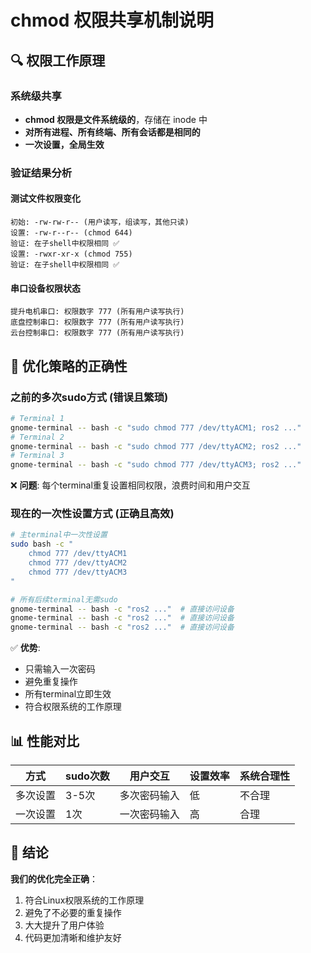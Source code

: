# chmod 权限共享机制说明

## 🔍 权限工作原理

### 系统级共享
- **chmod 权限是文件系统级的**，存储在 inode 中
- **对所有进程、所有终端、所有会话都是相同的**
- **一次设置，全局生效**

### 验证结果分析

#### 测试文件权限变化
```
初始: -rw-rw-r-- (用户读写，组读写，其他只读)
设置: -rw-r--r-- (chmod 644)
验证: 在子shell中权限相同 ✅
设置: -rwxr-xr-x (chmod 755) 
验证: 在子shell中权限相同 ✅
```

#### 串口设备权限状态
```
提升电机串口: 权限数字 777 (所有用户读写执行)
底盘控制串口: 权限数字 777 (所有用户读写执行)
云台控制串口: 权限数字 777 (所有用户读写执行)
```

## 🎯 优化策略的正确性

### 之前的多次sudo方式 (错误且繁琐)
```bash
# Terminal 1
gnome-terminal -- bash -c "sudo chmod 777 /dev/ttyACM1; ros2 ..."
# Terminal 2  
gnome-terminal -- bash -c "sudo chmod 777 /dev/ttyACM2; ros2 ..."
# Terminal 3
gnome-terminal -- bash -c "sudo chmod 777 /dev/ttyACM3; ros2 ..."
```
❌ **问题**: 每个terminal重复设置相同权限，浪费时间和用户交互

### 现在的一次性设置方式 (正确且高效)
```bash
# 主terminal中一次性设置
sudo bash -c "
    chmod 777 /dev/ttyACM1
    chmod 777 /dev/ttyACM2  
    chmod 777 /dev/ttyACM3
"

# 所有后续terminal无需sudo
gnome-terminal -- bash -c "ros2 ..."  # 直接访问设备
gnome-terminal -- bash -c "ros2 ..."  # 直接访问设备
gnome-terminal -- bash -c "ros2 ..."  # 直接访问设备
```
✅ **优势**: 
- 只需输入一次密码
- 避免重复操作
- 所有terminal立即生效
- 符合权限系统的工作原理

## 📊 性能对比

| 方式 | sudo次数 | 用户交互 | 设置效率 | 系统合理性 |
|------|----------|----------|----------|------------|
| 多次设置 | 3-5次 | 多次密码输入 | 低 | 不合理 |
| 一次设置 | 1次 | 一次密码输入 | 高 | 合理 |

## 🚀 结论

**我们的优化完全正确**：
1. 符合Linux权限系统的工作原理
2. 避免了不必要的重复操作
3. 大大提升了用户体验
4. 代码更加清晰和维护友好
